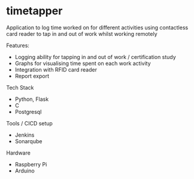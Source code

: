 # timetapper
Application to log time worked on for different activities using contactless card reader to tap in and out of work whilst working remotely

Features:

- Logging ability for tapping in and out of work / certification study
- Graphs for visualising time spent on each work activity
- Integration with RFID card reader
- Report export

Tech Stack

- Python, Flask
- C
- Postgresql

Tools / CICD setup

- Jenkins
- Sonarqube

Hardware

- Raspberry Pi
- Arduino

